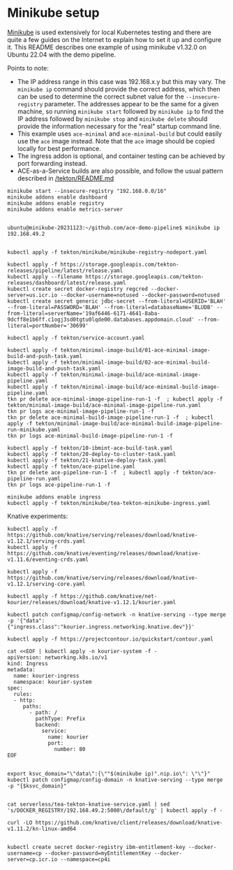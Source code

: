 # Minikube setup 

[Minikube](https://minikube.sigs.k8s.io/docs/) is used extensively for local Kubernetes testing
and there are quite a few guides on the Internet to explain how to set it up and configure it.
This README describes one example of using minikube v1.32.0 on Ubuntu 22.04 with the demo pipeline.

Points to note:
- The IP address range in this case was 192.168.x.y but this may vary. The `minikube ip` command
  should provide the correct address, which then can be used to determine the correct subnet 
  value for the `--insecure-registry` parameter. The addresses appear to be the same for a given
  machine, so running `minikube start` followed by `minikube ip` to find the IP address followed
  by `minikube stop` and `minikube delete` should provide the information necessary for the "real"
  startup command line.
- This example uses `ace-minimal` and `ace-minimal-build` but could easily use the `ace` image instead.
  Note that the `ace` image should be copied locally for best performance.
- The ingress addon is optional, and container testing can be achieved by port forwarding instead.
- ACE-as-a-Service builds are also possible, and follow the usual pattern described in [/tekton/README.md](/tekton/README.md)


```
minikube start --insecure-registry "192.168.0.0/16"
minikube addons enable dashboard
minikube addons enable registry
minikube addons enable metrics-server


ubuntu@minikube-20231123:~/github.com/ace-demo-pipeline$ minikube ip
192.168.49.2


kubectl apply -f tekton/minikube/minikube-registry-nodeport.yaml

kubectl apply -f https://storage.googleapis.com/tekton-releases/pipeline/latest/release.yaml
kubectl apply --filename https://storage.googleapis.com/tekton-releases/dashboard/latest/release.yaml
kubectl create secret docker-registry regcred --docker-server=us.icr.io --docker-username=notused --docker-password=notused
kubectl create secret generic jdbc-secret --from-literal=USERID='BLAH' --from-literal=PASSWORD='BLAH' --from-literal=databaseName='BLUDB' --from-literal=serverName='19af6446-6171-4641-8aba-9dcff8e1b6ff.c1ogj3sd0tgtu0lqde00.databases.appdomain.cloud' --from-literal=portNumber='30699'

kubectl apply -f tekton/service-account.yaml

kubectl apply -f tekton/minimal-image-build/01-ace-minimal-image-build-and-push-task.yaml
kubectl apply -f tekton/minimal-image-build/02-ace-minimal-build-image-build-and-push-task.yaml
kubectl apply -f tekton/minimal-image-build/ace-minimal-image-pipeline.yaml
kubectl apply -f tekton/minimal-image-build/ace-minimal-build-image-pipeline.yaml
tkn pr delete ace-minimal-image-pipeline-run-1 -f  ; kubectl apply -f tekton/minimal-image-build/ace-minimal-image-pipeline-run.yaml
tkn pr logs ace-minimal-image-pipeline-run-1 -f
tkn pr delete ace-minimal-build-image-pipeline-run-1 -f  ; kubectl apply -f tekton/minimal-image-build/ace-minimal-build-image-pipeline-run-minikube.yaml
tkn pr logs ace-minimal-build-image-pipeline-run-1 -f

kubectl apply -f tekton/10-ibmint-ace-build-task.yaml
kubectl apply -f tekton/20-deploy-to-cluster-task.yaml
kubectl apply -f tekton/21-knative-deploy-task.yaml
kubectl apply -f tekton/ace-pipeline.yaml
tkn pr delete ace-pipeline-run-1 -f  ; kubectl apply -f tekton/ace-pipeline-run.yaml
tkn pr logs ace-pipeline-run-1 -f

minikube addons enable ingress
kubectl apply -f tekton/minikube/tea-tekton-minikube-ingress.yaml
```

Knative experiments:

```
kubectl apply -f https://github.com/knative/serving/releases/download/knative-v1.12.1/serving-crds.yaml
kubectl apply -f https://github.com/knative/eventing/releases/download/knative-v1.11.6/eventing-crds.yaml

kubectl apply -f https://github.com/knative/serving/releases/download/knative-v1.12.1/serving-core.yaml

kubectl apply -f https://github.com/knative/net-kourier/releases/download/knative-v1.12.1/kourier.yaml

kubectl patch configmap/config-network -n knative-serving --type merge -p '{"data":{"ingress.class":"kourier.ingress.networking.knative.dev"}}'

kubectl apply -f https://projectcontour.io/quickstart/contour.yaml

cat <<EOF | kubectl apply -n kourier-system -f -
apiVersion: networking.k8s.io/v1
kind: Ingress
metadata:
  name: kourier-ingress
  namespace: kourier-system
spec:
  rules:
  - http:
     paths:
       - path: /
         pathType: Prefix
         backend:
           service:
             name: kourier
             port:
               number: 80
EOF


export ksvc_domain="\"data\":{\""$(minikube ip)".nip.io\": \"\"}"
kubectl patch configmap/config-domain -n knative-serving --type merge  -p "{$ksvc_domain}"


cat serverless/tea-tekton-knative-service.yaml | sed 's/DOCKER_REGISTRY/192.168.49.2:5000\/default/g' | kubectl apply -f -

curl -LO https://github.com/knative/client/releases/download/knative-v1.11.2/kn-linux-amd64


kubectl create secret docker-registry ibm-entitlement-key --docker-username=cp --docker-password=myEntitlementKey --docker-server=cp.icr.io --namespace=cp4i
```